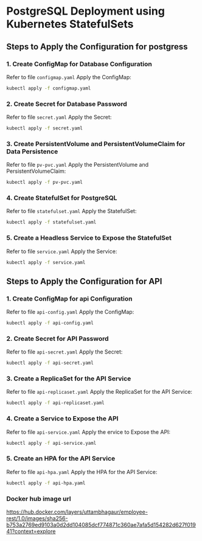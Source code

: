 # PostgreSQL Deployment using Kubernetes StatefulSets

## Steps to Apply the Configuration for postgress

### 1. Create ConfigMap for Database Configuration

Refer to file `configmap.yaml`
Apply the ConfigMap:

```sh
kubectl apply -f configmap.yaml
```

### 2. Create Secret for Database Password

Refer to file `secret.yaml`
Apply the Secret:

```sh
kubectl apply -f secret.yaml
```

### 3. Create PersistentVolume and PersistentVolumeClaim for Data Persistence

Refer to file `pv-pvc.yaml`
Apply the PersistentVolume and PersistentVolumeClaim:

```sh
kubectl apply -f pv-pvc.yaml
```

### 4. Create StatefulSet for PostgreSQL

Refer to file `statefulset.yaml`
Apply the StatefulSet:

```sh
kubectl apply -f statefulset.yaml
```

### 5. Create a Headless Service to Expose the StatefulSet

Refer to file `service.yaml`
Apply the Service:

```sh
kubectl apply -f service.yaml
```

## Steps to Apply the Configuration for API

### 1. Create ConfigMap for api Configuration

Refer to file `api-config.yaml`
Apply the ConfigMap:

```sh
kubectl apply -f api-config.yaml
```

### 2. Create Secret for API Password

Refer to file `api-secret.yaml`
Apply the Secret:

```sh
kubectl apply -f api-secret.yaml
```

### 3. Create a ReplicaSet for the API Service

Refer to file `api-replicaset.yaml`
Apply the ReplicaSet for the API Service:

```sh
kubectl apply -f api-replicaset.yaml
```

### 4. Create a Service to Expose the API

Refer to file `api-service.yaml`
Apply the ervice to Expose the API:

```sh
kubectl apply -f api-service.yaml
```

### 5. Create an HPA for the API Service

Refer to file `api-hpa.yaml`
Apply the HPA for the API Service:

```sh
kubectl apply -f api-hpa.yaml
```

### Docker hub image url

https://hub.docker.com/layers/uttambhagaur/employee-rest/1.0/images/sha256-b753a2769ed9103a0d2dd104085dcf774871c360ae7afa5d154282d627f01941?context=explore
